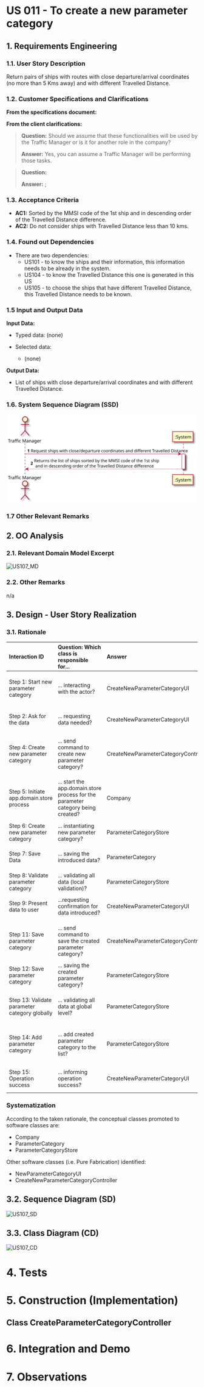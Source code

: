 # US 011 - To create a new parameter category

## 1. Requirements Engineering


### 1.1. User Story Description


Return pairs of ships with routes with close departure/arrival coordinates (no more than 5 Kms away) and with different Travelled Distance.


### 1.2. Customer Specifications and Clarifications 


**From the specifications document:**

>	
>
>  


**From the client clarifications:**

> **Question:** Should we assume that these functionalities will be used by the Traffic Manager or is it for another role in the company?
>  
> **Answer:** Yes, you can assume a Traffic Manager will be performing those tasks.

> **Question:** 
>
> **Answer:** ;
>



### 1.3. Acceptance Criteria


* **AC1:** Sorted by the MMSI code of the 1st ship and in descending order of the Travelled Distance difference.
* **AC2:** Do not consider ships with Travelled Distance less than 10 kms.


### 1.4. Found out Dependencies

* There are two dependencies:
  * US101 - to know the ships and their information, this information needs to be already in the system.
  * US104 - to know the Travelled Distance this one is generated in this US
  * US105 - to choose the ships that have different Travelled Distance, this Travelled Distance needs to be known.

### 1.5 Input and Output Data


**Input Data:**

* Typed data:
  (none)
	
* Selected data:
	* (none)

**Output Data:**
* List of ships with close departure/arrival coordinates and with different Travelled Distance.

### 1.6. System Sequence Diagram (SSD)

![US107_SSD](US107_SSD.svg)


### 1.7 Other Relevant Remarks




## 2. OO Analysis

### 2.1. Relevant Domain Model Excerpt 

![US107_MD](US107_MD.svg)

### 2.2. Other Remarks

n/a


## 3. Design - User Story Realization 

### 3.1. Rationale

| Interaction ID | Question: Which class is responsible for... | Answer  | Justification (with patterns)  |
|:-------------  |:--------------------- |:------------|:---------------------------- |
| Step 1: Start new parameter category |... interacting with the actor? | CreateNewParameterCategoryUI    | UI Layer is always responsible for user interactions |         
| Step 2: Ask for the data |... requesting data needed? | CreateNewParameterCategoryUI | UI Layer is responsible for user interaction |
| Step 4: Create new parameter category |... send command to create new parameter category? | CreateNewParameterCategoryController | Controller makes the bridge between UI layer and Domain Layer| 
| Step 5: Initiate app.domain.store process|... start the app.domain.store process for the parameter category being created? | Company | HC+LC: Company delegates some of its responsibilities to other classes |      
| Step 6: Create new parameter category |... instantiating new parameter category? | ParameterCategoryStore | Creator: R1/2 |      
| Step 7: Save Data |... saving the introduced data? | ParameterCategory  | IE: instance of object created has its own data.  |
| Step 8: Validate parameter category |... validating all data (local validation)? | ParameterCategoryStore | IE: knows its own data.| 
| Step 9: Present data to user |...requesting confirmation for data introduced? | CreateNewParameterCategoryUI | UI Layer is responsible for user interaction |
| Step 11: Save parameter category |... send command to save the created parameter category? | CreateNewParameterCategoryController | Controller makes the bridge between UI layer and Domain Layer| 
| Step 12: Save parameter category |... saving the created parameter category? | ParameterCategoryStore | IE: stores all parameter category created| 
| Step 13: Validate parameter category globally |... validating all data at global level? | ParameterCategoryStore | IE: Company Knows all existing Parameter Category| 
| Step 14: Add parameter category |... add created parameter category to the list? | ParameterCategoryStore | IE: Responsible to add new Parameter Categories to the list| 
| Step 15: Operation success |... informing operation success?| CreateNewParameterCategoryUI | UI Layer is responsible for user interactions.  | 

### Systematization ##

According to the taken rationale, the conceptual classes promoted to software classes are: 

 * Company
 * ParameterCategory
 * ParameterCategoryStore

Other software classes (i.e. Pure Fabrication) identified: 

 * NewParameterCategoryUI  
 * CreateNewParameterCategoryController


## 3.2. Sequence Diagram (SD)


![US107_SD](US107_SD.svg)


## 3.3. Class Diagram (CD)


![US107_CD](US107_CD.svg)

# 4. Tests 


# 5. Construction (Implementation)


## Class CreateParameterCategoryController



# 6. Integration and Demo 



# 7. Observations






